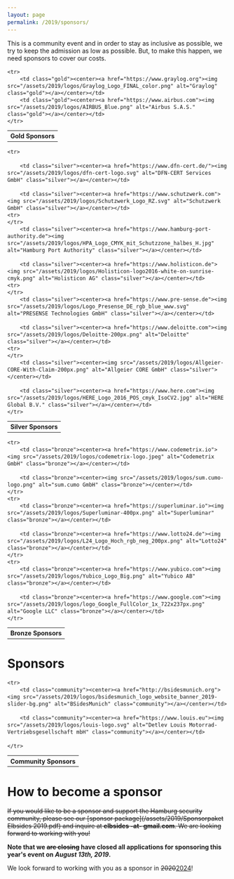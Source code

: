 ```yaml
---
layout: page
permalink: /2019/sponsors/
---
```


This is a community event and in order to stay as inclusive as
possible, we try to keep the admission as low as possible. But, to
make this happen, we need sponsors to cover our costs.



<table>
    <tr>
        <th colspan="2" class="gold"><center>Gold Sponsors</center></th>
    </tr>

	<tr>
	    <td class="gold"><center><a href="https://www.graylog.org"><img src="/assets/2019/logos/Graylog_Logo_FINAL_color.png" alt="Graylog" class="gold"></a></center></td>
	    <td class="gold"><center><a href="https://www.airbus.com"><img src="/assets/2019/logos/AIRBUS_Blue.png" alt="Airbus S.A.S." class="gold"></a></center></td>
	</tr>
</table>

<table>
    <tr>
        <th colspan="2" class="silver"><center>Silver Sponsors</center></th>
    </tr>

	<tr>

		<td class="silver"><center><a href="https://www.dfn-cert.de/"><img src="/assets/2019/logos/dfn-cert-logo.svg" alt="DFN-CERT Services GmbH" class="silver"></a></center></td>

		<td class="silver"><center><a href="https://www.schutzwerk.com"><img src="/assets/2019/logos/Schutzwerk_Logo_RZ.svg" alt="Schutzwerk GmbH" class="silver"></a></center></td>
	<tr>
	</tr>
		<td class="silver"><center><a href="https://www.hamburg-port-authority.de"><img src="/assets/2019/logos/HPA_Logo_CMYK_mit_Schutzzone_halbes_H.jpg" alt="Hamburg Port Authority" class="silver"></a></center></td>

		<td class="silver"><center><a href="https://www.holisticon.de"><img src="/assets/2019/logos/Holisticon-logo2016-white-on-sunrise-cmyk.png" alt="Holisticon AG" class="silver"></a></center></td>
	<tr>
	</tr>
		<td class="silver"><center><a href="https://www.pre-sense.de"><img src="/assets/2019/logos/Logo_Presense_DE_rgb_blue_www.svg" alt="PRESENSE Technologies GmbH" class="silver"></a></center></td>

		<td class="silver"><center><a href="https://www.deloitte.com"><img src="/assets/2019/logos/Deloitte-200px.png" alt="Deloitte" class="silver"></a></center></td>
	<tr>
	</tr>
		<td class="silver"><center><img src="/assets/2019/logos/Allgeier-CORE-With-Claim-200px.png" alt="Allgeier CORE GmbH" class="silver"></center></td>

		<td class="silver"><center><a href="https://www.here.com"><img src="/assets/2019/logos/HERE_Logo_2016_POS_cmyk_IsoCV2.jpg" alt="HERE Global B.V." class="silver"></a></center></td>
	</tr>
</table>


<table>
    <tr>
        <th colspan="2" class="bronze"><center>Bronze Sponsors</center></th>
    </tr>

	<tr>
		<td class="bronze"><center><a href="https://www.codemetrix.io"><img src="/assets/2019/logos/codemetrix-logo.jpeg" alt="Codemetrix GmbH" class="bronze"></a></center></td>

		<td class="bronze"><center><img src="/assets/2019/logos/sum.cumo-logo.png" alt="sum.cumo GmbH" class="bronze"></center></td>
	</tr>
	<tr>
		<td class="bronze"><center><a href="https://superluminar.io"><img src="/assets/2019/logos/Superluminar-400px.png" alt="Superluminar" class="bronze"></a></center></td>

		<td class="bronze"><center><a href="https://www.lotto24.de"><img src="/assets/2019/logos/L24_Logo_Hoch_rgb_neg_200px.png" alt="Lotto24" class="bronze"></a></center></td>
	</tr>
	<tr>
		<td class="bronze"><center><a href="https://www.yubico.com"><img src="/assets/2019/logos/Yubico_Logo_Big.png" alt="Yubico AB" class="bronze"></a></center></td>

		<td class="bronze"><center><a href="https://www.google.com"><img src="/assets/2019/logos/logo_Google_FullColor_1x_722x237px.png" alt="Google LLC" class="bronze"></a></center></td>
	</tr>
</table>

#  Sponsors #

<table>
    <tr>
        <th colspan="2" class="community"><center>Community Sponsors</center></th>
    </tr>

	<tr>
		<td class="community"><center><a href="http://bsidesmunich.org"><img src="/assets/2019/logos/bsidesmunich_logo_website_banner_2019-slider-bg.png" alt="BSidesMunich" class="community"></a></center></td>

		<td class="community"><center><a href="https://www.louis.eu"><img src="/assets/2019/logos/louis-logo.svg" alt="Detlev Louis Motorrad-Vertriebsgesellschaft mbH" class="community"></a></center></td>

	</tr>
</table>

# How to become a sponsor #

~~If you would like to be a sponsor and support the Hamburg security community, please see our [sponsor package](/assets/2019/Sponsorpaket Elbsides 2019.pdf) and inquire at **elbsides -at- gmail.com**. We are looking forward to working with you!~~

**Note that we ~~are closing~~ have closed all applications for sponsoring this year's event on _August 13th, 2019_.**

We look forward to working with you as a sponsor in ~~2020~~[2024](/2024)!
